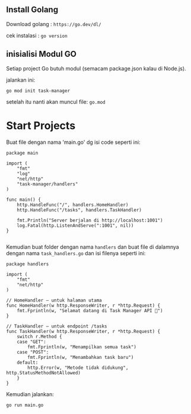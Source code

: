 ## Install Golang

Download golang : `https://go.dev/dl/`

cek instalasi : `go version`

## inisialisi Modul GO
Setiap project Go butuh modul (semacam package.json kalau di Node.js).

jalankan ini:

```
go mod init task-manager

```

setelah itu nanti akan muncul file: `go.mod`

# Start Projects

Buat file dengan nama 'main.go' dg isi code seperti ini:

```
package main

import (
    "fmt"
    "log"
    "net/http"
    "task-manager/handlers"
)

func main() {
    http.HandleFunc("/", handlers.HomeHandler)
    http.HandleFunc("/tasks", handlers.TaskHandler)

    fmt.Println("Server berjalan di http://localhost:1001")
    log.Fatal(http.ListenAndServe(":1001", nil))
}


```

Kemudian buat folder dengan nama `handlers` dan buat file di dalamnya dengan nama `task_handlers.go` dan isi filenya seperti ini:

```
package handlers

import (
    "fmt"
    "net/http"
)

// HomeHandler — untuk halaman utama
func HomeHandler(w http.ResponseWriter, r *http.Request) {
    fmt.Fprintln(w, "Selamat datang di Task Manager API 🎯")
}

// TaskHandler — untuk endpoint /tasks
func TaskHandler(w http.ResponseWriter, r *http.Request) {
    switch r.Method {
    case "GET":
        fmt.Fprintln(w, "Menampilkan semua task")
    case "POST":
        fmt.Fprintln(w, "Menambahkan task baru")
    default:
        http.Error(w, "Metode tidak didukung", http.StatusMethodNotAllowed)
    }
}

```

Kemudian jalankan: 

```
go run main.go

```